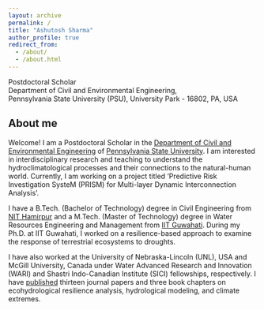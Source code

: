 ```yaml
---
layout: archive
permalink: /
title: "Ashutosh Sharma"
author_profile: true
redirect_from: 
  - /about/
  - /about.html
---
```


Postdoctoral Scholar <br /> 
Department of Civil and Environmental Engineering, <br /> 
Pennsylvania State University (PSU), University Park - 16802, PA, USA <br /> 

## About me

Welcome! I am a Postdoctoral Scholar in the [Department of Civil and Environmental Engineering](https://www.cee.psu.edu/) of [Pennsylvania State University](https://www.psu.edu/). I am interested in interdisciplinary research and teaching to understand the hydroclimatological processes and their connections to the natural-human world. Currently, I am working on a project titled ‘Predictive Risk Investigation SysteM (PRISM) for Multi-layer Dynamic Interconnection Analysis’.

I have a B.Tech. (Bachelor of Technology) degree in Civil Engineering from [NIT Hamirpur](https://nith.ac.in/) and a M.Tech. (Master of Technology) degree in Water Resources Engineering and Management from [IIT Guwahati](https://iitg.ac.in/). During my Ph.D. at IIT Guwahati, I worked on a resilience-based approach to examine the response of terrestrial ecosystems to droughts.

I have also worked at the University of Nebraska-Lincoln (UNL), USA and McGill University, Canada under Water Advanced Research and Innovation (WARI) and Shastri Indo-Canadian Institute (SICI) fellowships, respectively. I have [published](https://ashutosh-hydro.github.io/publications/) thirteen journal papers and three book chapters on ecohydrological resilience analysis, hydrological modeling, and climate extremes.





